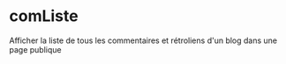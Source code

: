 # comListe
Afficher la liste de tous les commentaires et rétroliens d'un blog dans une page publique
